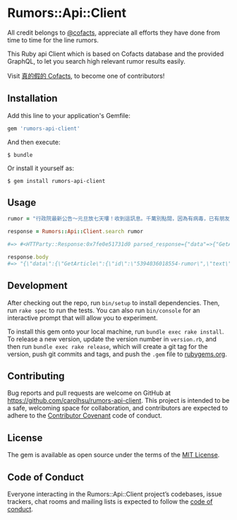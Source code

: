 # Rumors::Api::Client

All credit belongs to [@cofacts](https://github.com/cofacts), appreciate all efforts they have done from time to time for the line rumors.

This Ruby api Client which is based on Cofacts database and the provided GraphQL, to let you search high relevant rumor results easily.

Visit [真的假的 Cofacts](https://beta.hackfoldr.org/cofacts), to become one of contributors!

## Installation

Add this line to your application's Gemfile:

```ruby
gem 'rumors-api-client'
```

And then execute:

    $ bundle

Or install it yourself as:

    $ gem install rumors-api-client

## Usage

```ruby
rumor = "行政院最新公告～元旦放七天嘍！收到這訊息。千萬別點閱，因為有病毒，已有朋友中獎了，請大家告訴大家!如果有收到，元旦放七天，的那個是釣魚網站，別點。"

response = Rumors::Api::Client.search rumor

#=> #<HTTParty::Response:0x7fe0e51731d0 parsed_response={"data"=>{"GetArticle"=>{"id"=>"5394036018554-rumor", "text"=>"行政院最新公告～元旦放七天嘍！收到這訊息。千萬別點閱，因為有病毒，已有朋友中獎了，請大家告訴大家!如果有收到，元旦放七天，的那個是釣魚網站，別點", "articleReplies"=>[{"reply"=>{"id"=>"5361365129457-answer", "text"=>"人事行政總處已確認，明年的元旦假期只有4天假期，顯然說法有明顯出入，且該連結的安全性受到質疑。警政署165專線表示，初步判定該點選連結不會竊取個資，而連結網站惡作劇使用JavaScript產生彈跳視窗，民眾只要關閉就不會出現，並非惡意程式。", "type"=>"RUMOR", "reference"=>"http://www.appledaily.com.tw/realtimenews/article/new/20141209/520844/"}}, {"reply"=>{"id"=>"5394036018554-answer", "text"=>"其實早在兩年前，這樣的訊息就已經開始流傳，165反詐騙專線也證實這是惡作劇網站，初判不會竊取用戶個資。", "type"=>"RUMOR","reference"=>"http://www.setn.com/News.aspx?NewsID=187698"}}, {"reply"=>{"id"=>"AV8UubqFyCdS-nWhuhVz", "text"=>"人事行政總處已確認，明年的元旦假期只有4天假期，顯然說法有明顯出入，且該連結的安全性受到質疑。早在兩年前，這樣的訊息就已經開始流傳，165反詐騙專線也證實這是惡作劇網站，不會竊取用戶個資。警政署165專線表示，而連結網站惡作劇使用JavaScript產生彈跳視窗，民眾只要關閉就不會出現，並非惡意程式。", "type"=>"RUMOR","reference"=>"http://www.appledaily.com.tw/realtimenews/article/new/20141209/520844/\nLINE釣魚訊息瘋傳　元旦放7天係假\n\nhttp://www.setn.com/News.aspx?NewsID=187698\n元旦放7天?"}}]}}}, @response=#<Net::HTTPOK 200 OK readbody=true>, @headers={"server"=>["nginx/1.11.6"], "date"=>["Fri, 21 Dec 2018 07:20:01 GMT"], "content-type"=>["application/json"], "content-length"=>["1725"], "connection"=>["close"], "vary"=>["Origin"], "strict-transport-security"=>["max-age=15768000"]}>"}}]"}}}

response.body
#=> "{\"data\":{\"GetArticle\":{\"id\":\"5394036018554-rumor\",\"text\":\"行政院最新公告～元旦放七天嘍！收到這訊息。千萬別點閱，因為有病毒，已有朋友中獎了，請大家告訴大家!如果有收到，元旦放七天，的那個是釣魚網站，別點\",\"articleReplies\":[{\"reply\":{\"id\":\"5361365129457-answer\",\"text\":\"人事行政總處已確認，明年的元旦假期只有4天假期，顯然說法有明顯出入，且該連結的安全性受到質疑。警政署165專線表示，初步判定該點選連結不會竊取個資，而連結網站惡作劇使用JavaScript產生彈跳視窗，民眾只要關閉就不會出現，並非惡意程式。\",\"type\":\"RUMOR\",\"reference\":\"http://www.appledaily.com.tw/realtimenews/article/new/20141209/520844/\"}},{\"reply\":{\"id\":\"5394036018554-answer\",\"text\":\"其實早在兩年前，這樣的訊息就已經開始流傳，165反詐騙專線也證實這是惡作劇網站，初判不會竊取用戶個資。\",\"type\":\"RUMOR\",\"reference\":\"http://www.setn.com/News.aspx?NewsID=187698\"}},{\"reply\":{\"id\":\"AV8UubqFyCdS-nWhuhVz\",\"text\":\"人事行政總處已確認，明年的元旦假期只有4天假期，顯然說法有明顯出入，且該連結的安全性受到質疑。早在兩年前，這樣的訊息就已經開始流傳，165反詐騙專線也證實這是惡作劇網站，不會竊取用戶個資。警政署165專線表示，而連結網站惡作劇使用JavaScript產生彈跳視窗，民眾只要關閉就不會出現，並非惡意程式。\",\"type\":\"RUMOR\",\"reference\":\"http://www.appledaily.com.tw/realtimenews/article/new/20141209/520844/\\nLINE釣魚訊息瘋傳　元旦放7天係假\\n\\nhttp://www.setn.com/News.aspx?NewsID=187698\\n元旦放7天?\"}}]}}}"
```

## Development

After checking out the repo, run `bin/setup` to install dependencies. Then, run `rake spec` to run the tests. You can also run `bin/console` for an interactive prompt that will allow you to experiment.

To install this gem onto your local machine, run `bundle exec rake install`. To release a new version, update the version number in `version.rb`, and then run `bundle exec rake release`, which will create a git tag for the version, push git commits and tags, and push the `.gem` file to [rubygems.org](https://rubygems.org).

## Contributing

Bug reports and pull requests are welcome on GitHub at https://github.com/carolhsu/rumors-api-client. This project is intended to be a safe, welcoming space for collaboration, and contributors are expected to adhere to the [Contributor Covenant](http://contributor-covenant.org) code of conduct.

## License

The gem is available as open source under the terms of the [MIT License](https://opensource.org/licenses/MIT).

## Code of Conduct

Everyone interacting in the Rumors::Api::Client project’s codebases, issue trackers, chat rooms and mailing lists is expected to follow the [code of conduct](https://github.com/[USERNAME]/rumors-api-client/blob/master/CODE_OF_CONDUCT.md).
